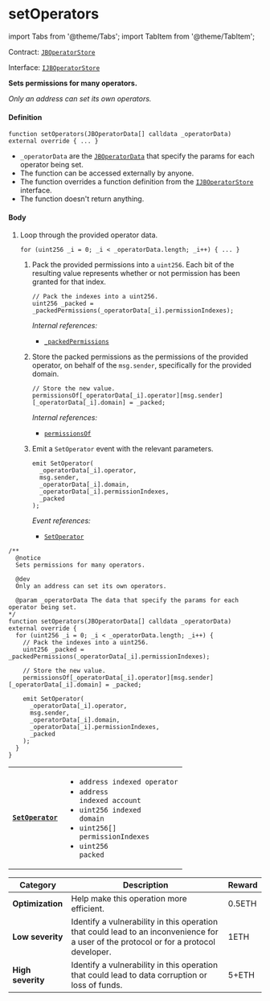 # setOperators

import Tabs from '@theme/Tabs';
import TabItem from '@theme/TabItem';

Contract: [`JBOperatorStore`](/docs/v4/deprecated/v2/contracts/jboperatorstore/README.md)​‌

Interface: [`IJBOperatorStore`](/docs/v4/deprecated/v2/interfaces/ijboperatorstore.md)

<Tabs>
<TabItem value="Step by step" label="Step by step">

**Sets permissions for many operators.**

_Only an address can set its own operators._

#### Definition

```
function setOperators(JBOperatorData[] calldata _operatorData) external override { ... }
```

* `_operatorData` are the [`JBOperatorData`](/docs/v4/deprecated/v2/data-structures/jboperatordata.md) that specify the params for each operator being set.
* The function can be accessed externally by anyone.
* The function overrides a function definition from the [`IJBOperatorStore`](/docs/v4/deprecated/v2/interfaces/ijboperatorstore.md) interface.
* The function doesn't return anything.

#### Body

1.  Loop through the provided operator data.

    ```
    for (uint256 _i = 0; _i < _operatorData.length; _i++) { ... }
    ```

    1.  Pack the provided permissions into a `uint256`. Each bit of the resulting value represents whether or not permission has been granted for that index.

        ```
        // Pack the indexes into a uint256.
        uint256 _packed = _packedPermissions(_operatorData[_i].permissionIndexes);
        ```

        _Internal references:_

        * [`_packedPermissions`](/docs/v4/deprecated/v2/contracts/jboperatorstore/read/-_packedpermissions.md)
    2.  Store the packed permissions as the permissions of the provided operator, on behalf of the `msg.sender`, specifically for the provided domain.

        ```
        // Store the new value.
        permissionsOf[_operatorData[_i].operator][msg.sender][_operatorData[_i].domain] = _packed;
        ```

        _Internal references:_

        * [`permissionsOf`](../properties/permissionsof.md)
    3.  Emit a `SetOperator` event with the relevant parameters.

        ```
        emit SetOperator(
          _operatorData[_i].operator,
          msg.sender,
          _operatorData[_i].domain,
          _operatorData[_i].permissionIndexes,
          _packed
        );
        ```

        _Event references:_

        * [`SetOperator`](../events/setoperator.md)

</TabItem>

<TabItem value="Code" label="Code">

```
/**
  @notice
  Sets permissions for many operators.

  @dev
  Only an address can set its own operators.

  @param _operatorData The data that specify the params for each operator being set.
*/
function setOperators(JBOperatorData[] calldata _operatorData) external override {
  for (uint256 _i = 0; _i < _operatorData.length; _i++) {
    // Pack the indexes into a uint256.
    uint256 _packed = _packedPermissions(_operatorData[_i].permissionIndexes);

    // Store the new value.
    permissionsOf[_operatorData[_i].operator][msg.sender][_operatorData[_i].domain] = _packed;

    emit SetOperator(
      _operatorData[_i].operator,
      msg.sender,
      _operatorData[_i].domain,
      _operatorData[_i].permissionIndexes,
      _packed
    );
  }
}
```

</TabItem>

<TabItem value="Events" label="Events">

|                                               |                                                                                                                                                                                                                                       |
| --------------------------------------------- | ------------------------------------------------------------------------------------------------------------------------------------------------------------------------------------------------------------------------------------- |
| [**`SetOperator`**](/docs/v4/deprecated/v2/contracts/jboperatorstore/events/setoperator.md) | <ul><li><code>address indexed operator</code></li><li><code>address indexed account</code></li><li><code>uint256 indexed domain</code></li><li><code>uint256[] permissionIndexes</code></li><li><code>uint256 packed</code></li></ul> |

</TabItem>

<TabItem value="Bug bounty" label="Bug bounty">

| Category          | Description                                                                                                                            | Reward |
| ----------------- | -------------------------------------------------------------------------------------------------------------------------------------- | ------ |
| **Optimization**  | Help make this operation more efficient.                                                                                               | 0.5ETH |
| **Low severity**  | Identify a vulnerability in this operation that could lead to an inconvenience for a user of the protocol or for a protocol developer. | 1ETH   |
| **High severity** | Identify a vulnerability in this operation that could lead to data corruption or loss of funds.                                        | 5+ETH  |

</TabItem>
</Tabs>
